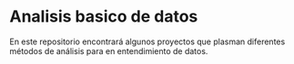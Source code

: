# Analisis basico de datos
En este repositorio encontrará algunos proyectos que plasman diferentes métodos de análisis para en entendimiento de datos.
